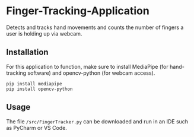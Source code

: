 # Finger-Tracking-Application
Detects and tracks hand movements and counts the number of fingers a user is holding up via webcam.  

## Installation
For this application to function, make sure to install MediaPipe (for hand-tracking software) and opencv-python (for webcam access).
```
pip install mediapipe
pip install opencv-python
```

## Usage
The file `/src/FingerTracker.py` can be downloaded and run in an IDE such as PyCharm or VS Code.
